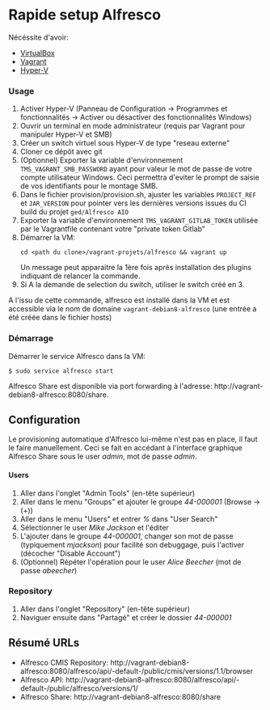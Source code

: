 # Rapide setup Alfresco

Nécéssite d'avoir:
* [VirtualBox](https://www.virtualbox.org/)
* [Vagrant](https://www.vagrantup.com/)
* [Hyper-V](https://msdn.microsoft.com/fr-fr/library/mt169373(v=ws.11).aspx)

### Usage
1. Activer Hyper-V (Panneau de Configuration -> Programmes et fonctionnalités -> Activer ou désactiver des fonctionnalités Windows)
2. Ouvrir un terminal en mode administrateur (requis par Vagrant pour manipuler Hyper-V et SMB)
3. Créer un switch virtuel sous Hyper-V de type "reseau externe"
4. Cloner ce dépôt avec git
5. (Optionnel) Exporter la variable d'environnement `TMS_VAGRANT_SMB_PASSWORD` ayant pour valeur le mot de passe de votre compte utilisateur Windows.
   Ceci permettra d'eviter le prompt de saisie de vos identifiants pour le montage SMB.
6. Dans le fichier provision/provision.sh, ajuster les variables `PROJECT_REF` et `JAR_VERSION` pour pointer vers les dernières versions issues du CI build du projet `ged/Alfresco AIO`
7. Exporter la variable d'environnement `TMS_VAGRANT_GITLAB_TOKEN` utilisée par le Vagrantfile contenant votre "private token Gitlab"
8. Démarrer la VM:
    ```
    cd <path du clone>/vagrant-projets/alfresco && vagrant up
    ```
   Un message peut apparaitre la 1ère fois après installation des plugins indiquant de relancer la commande.
9. Si A la demande de selection du switch, utiliser le switch créé en 3.

A l'issu de cette commande, alfresco est installé dans la VM et est accessible via le nom de domaine `vagrant-debian8-alfresco` (une entrée a été créée dans le fichier hosts)

### Démarrage
Démarrer le service Alfresco dans la VM:
```
$ sudo service alfresco start
```

Alfresco Share est disponible via port forwarding à l'adresse: http://vagrant-debian8-alfresco:8080/share.


## Configuration
Le provisioning automatique d'Alfresco lui-même n'est pas en place, il faut le faire manuellement.
Ceci se fait en accédant à l'interface graphique Alfresco Share sous le user *admin*, mot de passe *admin*.

#### Users
1. Aller dans l'onglet "Admin Tools" (en-tête supérieur)
2. Aller dans le menu "Groups" et ajouter le groupe *44-000001* (Browse -> (+))
3. Aller dans le menu "Users" et entrer *%* dans "User Search"
4. Sélectionner le user *Mike Jackson* et l'éditer 
5. L'ajouter dans le groupe *44-000001*, changer son mot de passe (typiquement *mjackson*) pour facilité son debuggage, puis l'activer (décocher "Disable Account")
6. (Optionnel) Répéter l'opération pour le user *Alice Beecher* (mot de passe *abeecher*)

### Repository
1. Aller dans l'onglet "Repository" (en-tête supérieur)
2. Naviguer ensuite dans "Partagé" et créer le dossier *44-000001*

## Résumé URLs
* Alfresco CMIS Repository: http://vagrant-debian8-alfresco:8080/alfresco/api/-default-/public/cmis/versions/1.1/browser
* Alfresco API: http://vagrant-debian8-alfresco:8080/alfresco/api/-default-/public/alfresco/versions/1/
* Alfresco Share: http://vagrant-debian8-alfresco:8080/share
